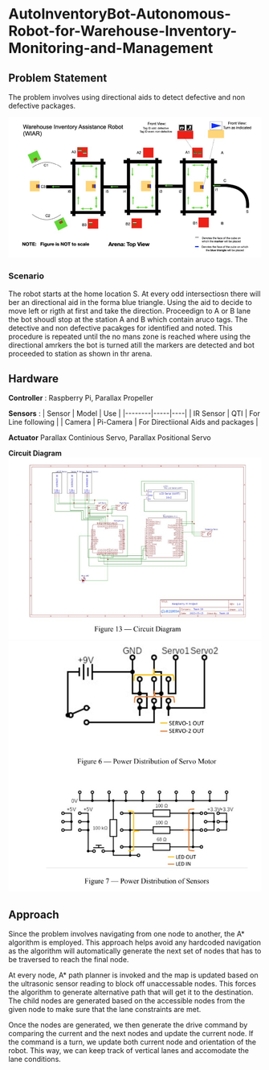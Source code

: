# AutoInventoryBot-Autonomous-Robot-for-Warehouse-Inventory-Monitoring-and-Management

## **Problem Statement**
The problem involves using directional aids to detect defective and non defective packages. 

![Arena](https://github.com/ashiqrahmana/AutoInventoryBot-Autonomous-Robot-for-Warehouse-Inventory-Monitoring-and-Management/blob/main/Images/arena.jpeg)

### **Scenario**
The robot starts at the home location S. 
At every odd intersectiosn there will ber an directional aid in the forma  blue triangle. 
Using the aid to decide to move left or rigth at first and take the direction.
Proceedign to A or B lane the bot shoudl stop at the station A and B which contain aruco tags.
The detective and non defective pacakges for identified and noted.
This procedure is repeated until the no mans zone is reached where using the directional amrkers the bot is turned atill the markers are detected and bot proceeded to station as shown in thr arena.

## **Hardware**

**Controller** : Raspberry Pi, Parallax Propeller

**Sensors** : 
| Sensor | Model | Use |
|--------|-----|----|
| IR Sensor | QTI | For Line following |
| Camera | Pi-Camera | For Directiional Aids and packages |

**Actuator**
Parallax Continious Servo, Parallax Positional Servo

**Circuit Diagram**
![Circuit](https://github.com/ashiqrahmana/AutoInventoryBot-Autonomous-Robot-for-Warehouse-Inventory-Monitoring-and-Management/blob/main/Images/circuit.jpeg)
![Servo Circuit](https://github.com/ashiqrahmana/AutoInventoryBot-Autonomous-Robot-for-Warehouse-Inventory-Monitoring-and-Management/blob/main/Images/servo.jpeg)


## **Approach**
Since the problem involves navigating from one node to another, the A* algorithm is employed. This approach helps avoid any hardcoded navigation as the algorithm will automatically generate the next set of nodes that has to be traversed to reach the final node. 

At every node, A* path planner is invoked and the map is updated based on the ultrasonic sensor reading to block off unaccessable nodes. This forces the algorithm to generate alternative path that will get it to the destination. The child nodes are generated based on the accessible nodes from the given node to make sure that the lane constraints are met. 

Once the nodes are generated, we then generate the drive command by comparing the current and the next nodes and update the current node. If the command is a turn, we update both current node and orientation of the robot. This way, we can keep track of vertical lanes and accomodate the lane conditions.
